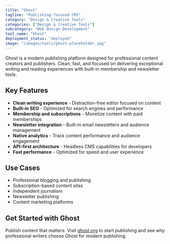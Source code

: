 ```yaml
---
title: "Ghost"
tagline: "Publishing-focused CMS"
category: "Design & Creative Tools"
categories: ["Design & Creative Tools"]
subcategory: "Web Design Development"
tool_name: "Ghost"
deployment_status: "deployed"
image: "/images/tools/ghost-placeholder.jpg"
---
```

Ghost is a modern publishing platform designed for professional content creators and publishers. Clean, fast, and focused on delivering exceptional writing and reading experiences with built-in membership and newsletter tools.

## Key Features

- **Clean writing experience** - Distraction-free editor focused on content
- **Built-in SEO** - Optimized for search engines and performance
- **Membership and subscriptions** - Monetize content with paid memberships
- **Newsletter integration** - Built-in email newsletters and audience management
- **Native analytics** - Track content performance and audience engagement
- **API-first architecture** - Headless CMS capabilities for developers
- **Fast performance** - Optimized for speed and user experience

## Use Cases

- Professional blogging and publishing
- Subscription-based content sites
- Independent journalism
- Newsletter publishing
- Content marketing platforms

## Get Started with Ghost

Publish content that matters. Visit [ghost.org](https://ghost.org) to start publishing and see why professional writers choose Ghost for modern publishing.